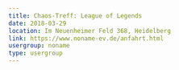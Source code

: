 ```yaml
---
title: Chaos-Treff: League of Legends
date: 2018-03-29
location: Im Neuenheimer Feld 368, Heidelberg
link: https://www.noname-ev.de/anfahrt.html
usergroup: noname
type: usergroup
---
```


